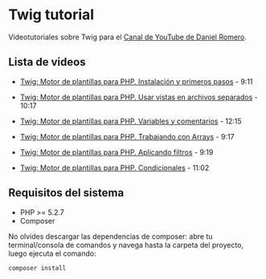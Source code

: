 # Twig tutorial
Videotutoriales sobre Twig para el [Canal de YouTube de Daniel Romero](https://www.youtube.com/user/danielromeroauk?sub_confirmation=1).

## Lista de videos
- [Twig: Motor de plantillas para PHP. Instalación y primeros pasos](https://www.youtube.com/watch?v=op0CkC486IQ) - 9:11

- [Twig: Motor de plantillas para PHP. Usar vistas en archivos separados](https://www.youtube.com/watch?v=oLO9svaenq8) - 10:17

- [Twig: Motor de plantillas para PHP. Variables y comentarios](https://youtu.be/N1Dhyr6_ybE) - 12:15

- [Twig: Motor de plantillas para PHP. Trabajando con Arrays](https://youtu.be/z4sIxSgS0Ic) - 9:17

- [Twig: Motor de plantillas para PHP. Aplicando filtros](https://youtu.be/-1DEMI3dz1g) - 9:19

- [Twig: Motor de plantillas para PHP. Condicionales](https://youtu.be/32Sr2Z7ChFs) - 11:02

## Requisitos del sistema
- PHP >= 5.2.7
- Composer

No olvides descargar las dependencias de composer: abre tu terminal/consola de comandos y navega hasta la carpeta del proyecto, luego ejecuta el comando:
```
composer install
```
